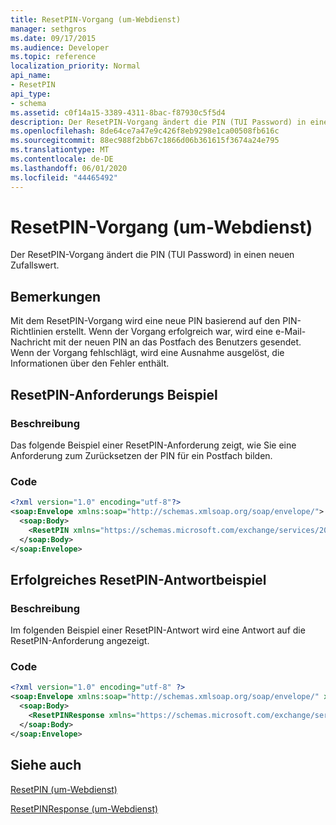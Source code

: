 ```yaml
---
title: ResetPIN-Vorgang (um-Webdienst)
manager: sethgros
ms.date: 09/17/2015
ms.audience: Developer
ms.topic: reference
localization_priority: Normal
api_name:
- ResetPIN
api_type:
- schema
ms.assetid: c0f14a15-3389-4311-8bac-f87930c5f5d4
description: Der ResetPIN-Vorgang ändert die PIN (TUI Password) in einen neuen Zufallswert.
ms.openlocfilehash: 8de64ce7a47e9c426f8eb9298e1ca00508fb616c
ms.sourcegitcommit: 88ec988f2bb67c1866d06b361615f3674a24e795
ms.translationtype: MT
ms.contentlocale: de-DE
ms.lasthandoff: 06/01/2020
ms.locfileid: "44465492"
---
```

# <a name="resetpin-operation-um-web-service"></a>ResetPIN-Vorgang (um-Webdienst)

Der ResetPIN-Vorgang ändert die PIN (TUI Password) in einen neuen Zufallswert.
  
## <a name="remarks"></a>Bemerkungen

Mit dem ResetPIN-Vorgang wird eine neue PIN basierend auf den PIN-Richtlinien erstellt. Wenn der Vorgang erfolgreich war, wird eine e-Mail-Nachricht mit der neuen PIN an das Postfach des Benutzers gesendet. Wenn der Vorgang fehlschlägt, wird eine Ausnahme ausgelöst, die Informationen über den Fehler enthält.
  
## <a name="resetpin-request-example"></a>ResetPIN-Anforderungs Beispiel

### <a name="description"></a>Beschreibung

Das folgende Beispiel einer ResetPIN-Anforderung zeigt, wie Sie eine Anforderung zum Zurücksetzen der PIN für ein Postfach bilden.
  
### <a name="code"></a>Code

```XML
<?xml version="1.0" encoding="utf-8"?>
<soap:Envelope xmlns:soap="http://schemas.xmlsoap.org/soap/envelope/">
  <soap:Body>
    <ResetPIN xmlns="https://schemas.microsoft.com/exchange/services/2006/messages" />
  </soap:Body>
</soap:Envelope>
```

## <a name="successful-resetpin-response-example"></a>Erfolgreiches ResetPIN-Antwortbeispiel

### <a name="description"></a>Beschreibung

Im folgenden Beispiel einer ResetPIN-Antwort wird eine Antwort auf die ResetPIN-Anforderung angezeigt.
  
### <a name="code"></a>Code

```XML
<?xml version="1.0" encoding="utf-8" ?> 
<soap:Envelope xmlns:soap="http://schemas.xmlsoap.org/soap/envelope/" xmlns:xsi="http://www.w3.org/2001/XMLSchema-instance" xmlns:xsd="http://www.w3.org/2001/XMLSchema">
  <soap:Body>
    <ResetPINResponse xmlns="https://schemas.microsoft.com/exchange/services/2006/messages" /> 
  </soap:Body>
</soap:Envelope>
```

## <a name="see-also"></a>Siehe auch



[ResetPIN (um-Webdienst)](resetpin-um-web-service.md)
  
[ResetPINResponse (um-Webdienst)](resetpinresponse-um-web-service.md)


